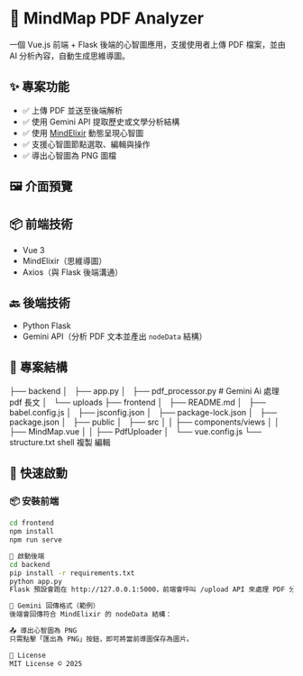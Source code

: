 # 🧠 MindMap PDF Analyzer

一個 Vue.js 前端 + Flask 後端的心智圖應用，支援使用者上傳 PDF 檔案，並由 AI 分析內容，自動生成思維導圖。

## ✨ 專案功能

- ✅ 上傳 PDF 並送至後端解析
- ✅ 使用 Gemini API 提取歷史或文學分析結構
- ✅ 使用 [MindElixir](https://github.com/ssshooter/mind-elixir-core) 動態呈現心智圖
- ✅ 支援心智圖節點選取、編輯與操作
- ✅ 導出心智圖為 PNG 圖檔

## 🖼️ 介面預覽

## 📦 前端技術

- Vue 3
- MindElixir（思維導圖）
- Axios（與 Flask 後端溝通）

## 🔙 後端技術

- Python Flask
- Gemini API（分析 PDF 文本並產出 `nodeData` 結構）

## 📂 專案結構

├── backend
│   ├── app.py
│   ├── pdf_processor.py # Gemini Ai 處理 pdf 長文
│   └── uploads
├── frontend
│   ├── README.md
│   ├── babel.config.js
│   ├── jsconfig.json
│   ├── package-lock.json
│   ├── package.json
│   ├── public
│   ├── src
│ │ ├── components/views
│ │ ├── MindMap.vue
│ │ ├── PdfUploader
│   └── vue.config.js
└── structure.txt
shell
複製
編輯

## 🚀 快速啟動

### 📦 安裝前端

```bash
cd frontend
npm install
npm run serve

🐍 啟動後端
cd backend
pip install -r requirements.txt
python app.py
Flask 預設會跑在 http://127.0.0.1:5000，前端會呼叫 /upload API 來處理 PDF 分析。

🧠 Gemini 回傳格式（範例）
後端會回傳符合 MindElixir 的 nodeData 結構：

📤 導出心智圖為 PNG
只需點擊「匯出為 PNG」按鈕，即可將當前導圖保存為圖片。

📘 License
MIT License © 2025
```
